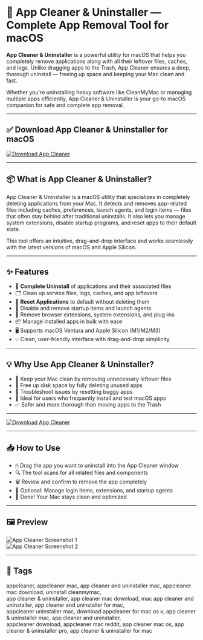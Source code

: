 # 🧹 App Cleaner & Uninstaller — Complete App Removal Tool for macOS

**App Cleaner & Uninstaller** is a powerful utility for macOS that helps you completely remove applications along with all their leftover files, caches, and logs. Unlike dragging apps to the Trash, App Cleaner ensures a deep, thorough uninstall — freeing up space and keeping your Mac clean and fast.

Whether you're uninstalling heavy software like CleanMyMac or managing multiple apps efficiently, App Cleaner & Uninstaller is your go-to macOS companion for safe and complete app removal.

---

## ✅ Download App Cleaner & Uninstaller for macOS  
[![Download App Cleaner](https://img.shields.io/badge/Download-App_Cleaner-blue)](#)

---

## 📦 What is App Cleaner & Uninstaller?

App Cleaner & Uninstaller is a macOS utility that specializes in completely deleting applications from your Mac. It detects and removes app-related files including caches, preferences, launch agents, and login items — files that often stay behind after traditional uninstalls. It also lets you manage system extensions, disable startup programs, and reset apps to their default state.

This tool offers an intuitive, drag-and-drop interface and works seamlessly with the latest versions of macOS and Apple Silicon.

---

## ✨ Features

- 🧽 **Complete Uninstall** of applications and their associated files  
- 🗂 Clean up service files, logs, caches, and app leftovers  
- 🔁 **Reset Applications** to default without deleting them  
- 🚫 Disable and remove startup items and launch agents  
- 🧩 Remove browser extensions, system extensions, and plug-ins  
- 📦 Manage installed apps in bulk with ease  
- 🖥 Supports macOS Ventura and Apple Silicon (M1/M2/M3)  
- 💡 Clean, user-friendly interface with drag-and-drop simplicity  

---

## 💡 Why Use App Cleaner & Uninstaller?

- 🧹 Keep your Mac clean by removing unnecessary leftover files  
- 🚀 Free up disk space by fully deleting unused apps  
- 🔧 Troubleshoot issues by resetting buggy apps  
- 🧰 Ideal for users who frequently install and test macOS apps  
- ✅ Safer and more thorough than moving apps to the Trash  

---

[![Download App Cleaner](https://img.shields.io/badge/Download-App_Cleaner-blue)](#)

---

## 📥 How to Use

- 🖱 Drag the app you want to uninstall into the App Cleaner window  
- 🔍 The tool scans for all related files and components  
- 🗑 Review and confirm to remove the app completely  
- 🔧 Optional: Manage login items, extensions, and startup agents  
- 💾 Done! Your Mac stays clean and optimized  

---

## 🖼 Preview

![App Cleaner Screenshot 1](https://app-cleaner.com/wp-content/uploads/2024/07/app-cleaner-window.png)  
![App Cleaner Screenshot 2](https://app-cleaner.com/wp-content/uploads/2023/09/Macbook-Pro-13.png)

---

## 📌 Tags

appcleaner, appcleaner mac, app cleaner and uninstaller mac, appcleaner mac download, uninstall cleanmymac,  
app cleaner & uninstaller, app cleaner mac download, mac app cleaner and uninstaller, app cleaner and uninstaller for mac,  
appcleaner uninstaller mac, download appcleaner for mac os x, app cleaner & uninstaller mac, app cleaner and uninstaller,  
appcleaner download, appcleaner mac reddit, app cleaner mac os, app cleaner & uninstaller pro, app cleaner & uninstaller for mac
